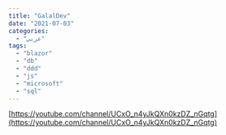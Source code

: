 ```yaml
---
title: "GalalDev"
date: "2021-07-03"
categories:
  - "عربي"
tags:
  - "blazor"
  - "db"
  - "ddd"
  - "js"
  - "microsoft"
  - "sql"
---
```


[https://youtube.com/channel/UCxO_n4yJkQXn0kzDZ_nGqtg](https://youtube.com/channel/UCxO_n4yJkQXn0kzDZ_nGqtg)
